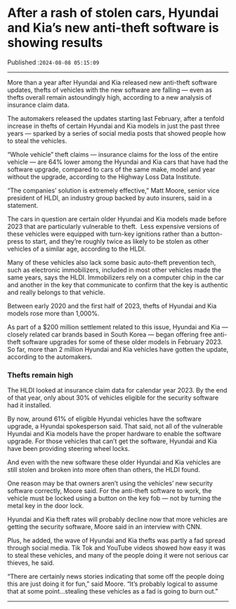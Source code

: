 # After a rash of stolen cars, Hyundai and Kia’s new anti-theft software is showing results

Published :`2024-08-08 05:15:09`

---

More than a year after Hyundai and Kia released new anti-theft software updates, thefts of vehicles with the new software are falling — even as thefts overall remain astoundingly high, according to a new analysis of insurance claim data.

The automakers released the updates starting last February, after a tenfold increase in thefts of certain Hyundai and Kia models in just the past three years — sparked by a series of social media posts that showed people how to steal the vehicles.

“Whole vehicle” theft claims — insurance claims for the loss of the entire vehicle — are 64% lower among the Hyundai and Kia cars that have had the software upgrade, compared to cars of the same make, model and year without the upgrade, according to the Highway Loss Data Institute.

“The companies’ solution is extremely effective,” Matt Moore, senior vice president of HLDI, an industry group backed by auto insurers, said in a statement.

The cars in question are certain older Hyundai and Kia models made before 2023 that are particularly vulnerable to theft.  Less expensive versions of these vehicles were equipped with turn-key ignitions rather than a button-press to start, and they’re roughly twice as likely to be stolen as other vehicles of a similar age, according to the HLDI.

Many of these vehicles also lack some basic auto-theft prevention tech, such as electronic immobilizers, included in most other vehicles made the same years, says the HLDI. Immobilizers rely on a computer chip in the car and another in the key that communicate to confirm that the key is authentic and really belongs to that vehicle.

Between early 2020 and the first half of 2023, thefts of Hyundai and Kia models rose more than 1,000%.

As part of a $200 million settlement related to this issue, Hyundai and Kia — closely related car brands based in South Korea — began offering free anti-theft software upgrades for some of these older models in February 2023. So far, more than 2 million Hyundai and Kia vehicles have gotten the update, according to the automakers.

### Thefts remain high

The HLDI looked at insurance claim data for calendar year 2023. By the end of that year, only about 30% of vehicles eligible for the security software had it installed.

By now, around 61% of eligible Hyundai vehicles have the software upgrade, a Hyundai spokesperson said. That said, not all of the vulnerable Hyundai and Kia models have the proper hardware to enable the software upgrade. For those vehicles that can’t get the software, Hyundai and Kia have been providing steering wheel locks.

And even with the new software these older Hyundai and Kia vehicles are still stolen and broken into more often than others, the HLDI found.

One reason may be that owners aren’t using the vehicles’ new security software correctly, Moore said. For the anti-theft software to work, the vehicle must be locked using a button on the key fob — not by turning the metal key in the door lock.

Hyundai and Kia theft rates will probably decline now that more vehicles are getting the security software, Moore said in an interview with CNN.

Plus, he added, the wave of Hyundai and Kia thefts was partly a fad spread through social media. Tik Tok and YouTube videos showed how easy it was to steal these vehicles, and many of the people doing it were not serious car thieves, he said.

“There are certainly news stories indicating that some off the people doing this are just doing it for fun,” said Moore. “It’s probably logical to assume that at some point…stealing these vehicles as a fad is going to burn out.”

---

